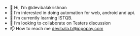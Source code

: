 - 👋 Hi, I’m @devibalakrishnan
- 👀 I’m interested in doing automation for web, android and api.
- 🌱 I’m currently learning ISTQB.
- 💞️ I’m looking to collaborate on Testers discussion
- 📫 How to reach me devibala.b@ippopay.com

<!---
devibalakrishnan/devibalakrishnan is a ✨ special ✨ repository because its `README.md` (this file) appears on your GitHub profile.
You can click the Preview link to take a look at your changes.
--->
